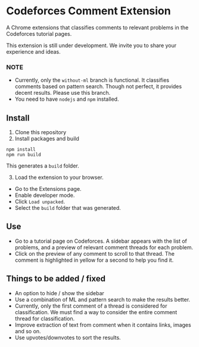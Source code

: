# Codeforces Comment Extension

A Chrome extensions that classifies comments to relevant problems in the Codeforces tutorial pages.

This extension is still under development. We invite you to share your experience and ideas.


### NOTE
* Currently, only the `without-ml` branch is functional. It classifies comments based on pattern search. Though not perfect, it provides decent results. Please use this branch.
* You need to have `nodejs` and `npm` installed. 

## Install

1. Clone this repository
2. Install packages and build

```
npm install  
npm run build
```
This generates a `build` folder.

3. Load the extension to your browser.
  * Go to the Extensions page.
  * Enable developer mode.
  * Click `Load unpacked`.
  * Select the `build` folder that was generated.

## Use
* Go to a tutorial page on Codeforces. A sidebar appears with the list of problems, and a preview of relevant comment threads for each problem.
* Click on the preview of any comment to scroll to that thread. The comment is highlighted in yellow for a second to help you find it.

## Things to be added / fixed
* An option to hide / show the sidebar
* Use a combination of ML and pattern search to make the results better.
* Currently, only the first comment of a thread is considered for classification. We must find a way to consider the entire comment thread for classification.
* Improve extraction of text from comment when it contains links, images and so on.
* Use upvotes/downvotes to sort the results.





